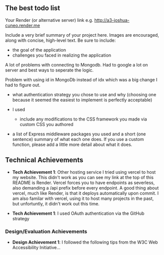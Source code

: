 ## The best todo list

Your Render (or alternative server) link e.g. http://a3-joshua-cuneo.render.me

Include a very brief summary of your project here. Images are encouraged, along with concise, high-level text. Be sure to include:

- the goal of the application
- challenges you faced in realizing the application

A lot of problems with connecting to Mongodb. Had to google a lot on server and best ways to seperate the logic. 

Problem with using id in MongoDb instead of idx which was a big change I had to figure out. 

- what authentication strategy you chose to use and why (choosing one because it seemed the easiest to implement is perfectly acceptable)

- I used
  - include any modifications to the CSS framework you made via custom CSS you authored

- a list of Express middleware packages you used and a short (one sentence) summary of what each one does. If you use a custom function, please add a little more detail about what it does.

## Technical Achievements
- **Tech Achievement 1**:  Other hosting service
I tried using vercel to host my website. This didn't work as you can see my link at the top of this README is Render. Vercel forces you to have endpoints as severless, also demanding a /api prefix before every endpoint. A good thing about vercel, much like Render, is that it deploys automatically upon commit. I am also familar with vercel, using it to host many projects in the past, but unfortuntly, it didn't work out this time.

- **Tech Achievement 1**: I used OAuth authentication via the GitHub strategy


### Design/Evaluation Achievements
- **Design Achievement 1**: I followed the following tips from the W3C Web Accessibility Initiative...
